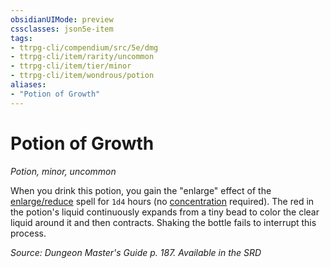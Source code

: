 ```yaml
---
obsidianUIMode: preview
cssclasses: json5e-item
tags:
- ttrpg-cli/compendium/src/5e/dmg
- ttrpg-cli/item/rarity/uncommon
- ttrpg-cli/item/tier/minor
- ttrpg-cli/item/wondrous/potion
aliases: 
- "Potion of Growth"
---
```

# Potion of Growth
*Potion, minor, uncommon*  



When you drink this potion, you gain the "enlarge" effect of the [enlarge/reduce](/CLI/spells/enlarge-reduce.md) spell for `1d4` hours (no [concentration](/CLI/conditions.md#Concentration) required). The red in the potion's liquid continuously expands from a tiny bead to color the clear liquid around it and then contracts. Shaking the bottle fails to interrupt this process.

*Source: Dungeon Master's Guide p. 187. Available in the <span title='Systems Reference Document (5.1)'>SRD</span>*